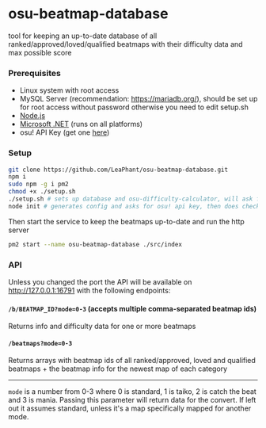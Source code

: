 # osu-beatmap-database
tool for keeping an up-to-date database of all ranked/approved/loved/qualified beatmaps with their difficulty data and max possible score

### Prerequisites
- Linux system with root access
- MySQL Server (recommendation: https://mariadb.org/), should be set up for root access without password otherwise you need to edit setup.sh
- [Node.js](https://nodejs.org/)
- [Microsoft .NET](https://dotnet.microsoft.com/download) (runs on all platforms)
- osu! API Key (get one [here](https://osu.ppy.sh/p/api))

### Setup

```Bash
git clone https://github.com/LeaPhant/osu-beatmap-database.git
npm i
sudo npm -g i pm2
chmod +x ./setup.sh
./setup.sh # sets up database and osu-difficulty-calculator, will ask for root password
node init # generates config and asks for osu! api key, then does checks
```

Then start the service to keep the beatmaps up-to-date and run the http server

```Bash
pm2 start --name osu-beatmap-database ./src/index
```

### API

Unless you changed the port the API will be available on http://127.0.0.1:16791 with the following endpoints:

#### `/b/BEATMAP_ID?mode=0-3` (accepts multiple comma-separated beatmap ids)

Returns info and difficulty data for one or more beatmaps

#### `/beatmaps?mode=0-3`

Returns arrays with beatmap ids of all ranked/approved, loved and qualified beatmaps + the beatmap info for the newest map of each category

--- 

`mode` is a number from 0-3 where 0 is standard, 1 is taiko, 2 is catch the beat and 3 is mania. Passing this parameter will return data for the convert. If left out it assumes standard, unless it's a map specifically mapped for another mode.